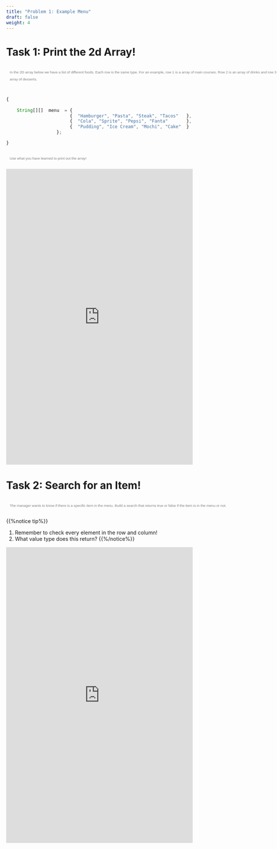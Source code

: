 ```yaml
---
title: "Problem 1: Example Menu"
draft: false
weight: 4
---
```


<h1>Task 1: Print the 2d Array!</h1>

<p style="margin-center: auto;padding: 1em 1em 1em 1em; margin-left: auto; margin-right: auto; width: 80em; font-size: 1vw; font-family: sans-serif; color:grey; line-height: 200%">In the 2D array below we have a list of different foods. Each row is the same type. For an example, row 1 is a array of main courses. Row 2 is an array of drinks and row 3 is an array of desserts.</p>


```js javascript

{
    
    String[][]  menu  = {    
                        {  "Hamburger", "Pasta", "Steak", "Tacos" 	},
                        {  "Cola", "Sprite", "Pepsi", "Fanta" 		},
                        {  "Pudding", "Ice Cream", "Mochi", "Cake" 	}
                   };

}

```

<p style="margin-center: auto;padding: 1em 1em 1em 1em; margin-left: auto; margin-right: auto; width: 80em; font-size: 1vw; font-family: sans-serif; color:grey; line-height: 200%">Use what you have learned to print out the array!</p>

<iframe height="800px" width="100%" src="https://replit.com/@nuevofoundation/TwoArrayPrint?lite=true" scrolling="no" frameborder="no" allowtransparency="true" allowfullscreen="true" sandbox="allow-forms allow-pointer-lock allow-popups allow-same-origin allow-scripts allow-modals"></iframe>

<h1>Task 2: Search for an Item!</h1>

<p style="margin-center: auto;padding: 1em 1em 1em 1em; margin-left: auto; margin-right: auto; width: 80em; font-size: 1vw; font-family: sans-serif; color:grey; line-height: 200%">The manager wants to know if there is a specific item in the menu. Build a search that returns true or false if the item is in the menu or not.</p>

{{%notice tip%}}
1. Remember to check every element in the row and column!
2. What value type does this return?
{{%/notice%}}

<iframe height="800px" width="100%" src="https://replit.com/@nuevofoundation/TwoArraySearch?lite=true" scrolling="no" frameborder="no" allowtransparency="true" allowfullscreen="true" sandbox="allow-forms allow-pointer-lock allow-popups allow-same-origin allow-scripts allow-modals"></iframe>